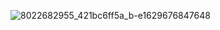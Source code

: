 ![8022682955_421bc6ff5a_b-e1629676847648](https://github.com/user-attachments/assets/a3e0684d-0272-4fe7-b7da-91a1fe40f1bb)
